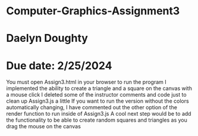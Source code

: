 # Computer-Graphics-Assignment3
# Daelyn Doughty
# Due date: 2/25/2024
You must open Assign3.html in your browser to run the program
I implemented the ability to create a triangle and a square on the canvas with a mouse click
I deleted some of the instructor comments and code just to clean up Assign3.js a little
If you want to run the version without the colors automatically changing, I have commented out the other option of the render function to run inside of Assign3.js
A cool next step would be to add the functionality to be able to create random squares and triangles as you drag the mouse on the canvas